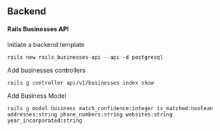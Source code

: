 ## Backend
#### Rails Businesses API

Initiate a backend template
```
rails new rails_businesses-api --api -d postgresql
```

Add businesses controllers
```
rails g controller api/v1/businesses index show
```

Add Business Model
```
rails g model business match_confidence:integer is_matched:boolean addresses:string phone_numbers:string websites:string year_incorporated:string
```

